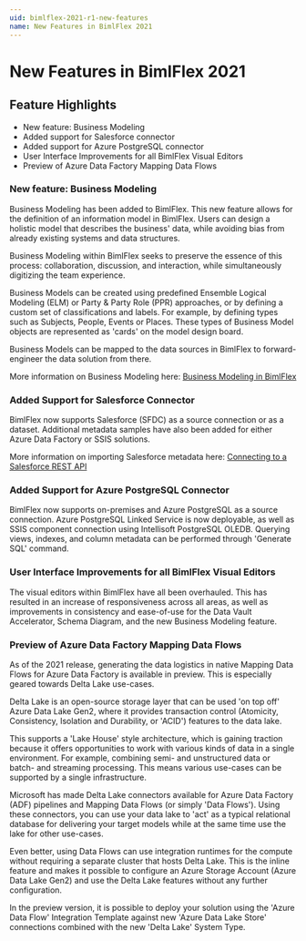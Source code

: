 ```yaml
---
uid: bimlflex-2021-r1-new-features
name: New Features in BimlFlex 2021
---
```

# New Features in BimlFlex 2021

## Feature Highlights

* New feature: Business Modeling
* Added support for Salesforce connector
* Added support for Azure PostgreSQL connector
* User Interface Improvements for all BimlFlex Visual Editors
* Preview of Azure Data Factory Mapping Data Flows

### New feature: Business Modeling

Business Modeling has been added to BimlFlex.
This new feature allows for the definition of an information model in BimlFlex.
Users can design a holistic model that describes the business' data, while avoiding bias from already existing systems and data structures.

Business Modeling within BimlFlex seeks to preserve the essence of this process: collaboration, discussion, and interaction, while simultaneously digitizing the team experience.

Business Models can be created using predefined Ensemble Logical Modeling (ELM) or Party & Party Role (PPR) approaches, or by defining a custom set of classifications and labels.
For example, by defining types such as Subjects, People, Events or Places.
These types of Business Model objects are represented as 'cards' on the model design board.

Business Models can be mapped to the data sources in BimlFlex to forward-engineer the data solution from there.

More information on Business Modeling here: [Business Modeling in BimlFlex](xref:business-modeling)

### Added Support for Salesforce Connector

BimlFlex now supports Salesforce (SFDC) as a source connection or as a dataset.
Additional metadata samples have also been added for either Azure Data Factory or SSIS solutions.

More information on importing Salesforce metadata here: [Connecting to a Salesforce REST API](xref:source-salesforce-rest-api)

### Added Support for Azure PostgreSQL Connector

BimlFlex now supports on-premises and Azure PostgreSQL as a source connection.
Azure PostgreSQL Linked Service is now deployable, as well as SSIS component connection using Intellisoft PostgreSQL OLEDB.
Querying views, indexes, and column metadata can be performed through 'Generate SQL' command.

### User Interface Improvements for all BimlFlex Visual Editors

The visual editors within BimlFlex have all been overhauled.
This has resulted in an increase of responsiveness across all areas, as well as improvements in consistency and ease-of-use for the Data Vault Accelerator, Schema Diagram, and the new Business Modeling feature.

### Preview of Azure Data Factory Mapping Data Flows

As of the 2021 release, generating the data logistics in native Mapping Data Flows for Azure Data Factory is available in preview.
This is especially geared towards Delta Lake use-cases.

Delta Lake is an open-source storage layer that can be used 'on top off' Azure Data Lake Gen2, where it provides transaction control (Atomicity, Consistency, Isolation and Durability, or 'ACID') features to the data lake.

This supports a 'Lake House' style architecture, which is gaining traction because it offers opportunities to work with various kinds of data in a single environment.
For example, combining semi- and unstructured data or batch- and streaming processing.
This means various use-cases can be supported by a single infrastructure.

Microsoft has made Delta Lake connectors available for Azure Data Factory (ADF) pipelines and Mapping Data Flows (or simply 'Data Flows').
Using these connectors, you can use your data lake to 'act' as a typical relational database for delivering your target models while at the same time use the lake for other use-cases.

Even better, using Data Flows can use integration runtimes for the compute without requiring a separate cluster that hosts Delta Lake.
This is the inline feature and makes it possible to configure an Azure Storage Account (Azure Data Lake Gen2) and use the Delta Lake features without any further configuration.

In the preview version, it is possible to deploy your solution using the 'Azure Data Flow' Integration Template against new 'Azure Data Lake Store' connections combined with the new 'Delta Lake' System Type.
